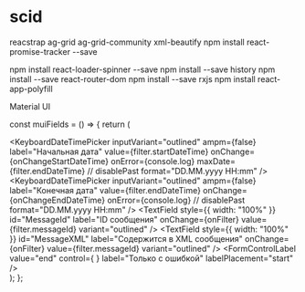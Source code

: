 # scid

reacstrap
ag-grid
ag-grid-community
xml-beautify
npm install react-promise-tracker --save

npm install react-loader-spinner --save
npm install --save history
npm install --save react-router-dom
npm install --save rxjs
npm install react-app-polyfill


Material UI

 const muiFields = () => {
        return (
            <div>
                <Grid container spacing={3}>
                    <MuiPickersUtilsProvider
                        libInstance={moment}
                        utils={MomentUtils}
                        locale="ru"
                    >
                        <Grid item xs>
                            <KeyboardDateTimePicker
                                inputVariant="outlined"
                                ampm={false}
                                label="Начальная дата"
                                value={filter.startDateTime}
                                onChange={onChangeStartDateTime}
                                onError={console.log}
                                maxDate={filter.endDateTime}
                                // disablePast
                                format="DD.MM.yyyy HH:mm"
                            />
                            <KeyboardDateTimePicker
                                inputVariant="outlined"
                                ampm={false}
                                label="Конечная дата"
                                value={filter.endDateTime}
                                onChange={onChangeEndDateTime}
                                onError={console.log}
                                // disablePast
                                format="DD.MM.yyyy HH:mm"
                            />
                        </Grid>
                    </MuiPickersUtilsProvider>
                </Grid>
                <Grid container spacing={3}>
                    <Grid item xs>
                        <TextField
                            style={{ width: "100%" }}
                            id="MessageId"
                            label="ID сообщения"
                            onChange={onFilter}
                            value={filter.messageId}
                            variant="outlined"
                        />
                    </Grid>
                </Grid>
                <Grid container spacing={3}>
                    <Grid item xs>
                        <TextField
                            style={{ width: "100%" }}
                            id="MessageXML"
                            label="Содержится в XML сообщения"
                            onChange={onFilter}
                            value={filter.messageId}
                            variant="outlined"
                        />
                    </Grid>
                </Grid>
                <Grid container spacing={3}>
                    <Grid item xs={6}>
                        <FormControlLabel
                            value="end"
                            control={
                                <Checkbox
                                    checked={errorOnlyChecked}
                                    onChange={onErrorOnly}
                                    color="primary"
                                />
                            }
                            label="Только с ошибкой"
                            labelPlacement="start"
                        />
                    </Grid>
                </Grid>
            </div>
        );
    };
